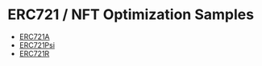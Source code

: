 # ERC721 / NFT Optimization Samples

- [ERC721A](https://www.azuki.com/erc721a)
- [ERC721Psi](https://medium.com/@medievaldao/erc721psi-a-truly-scalable-nft-standard-for-low-gas-on-chain-applications-and-randomized-metadata-c25c9e8ac8a8)
- [ERC721R](https://erc721r.org/)
